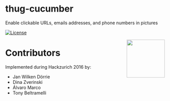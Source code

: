 # thug-cucumber
Enable clickable URLs, emails addresses, and phone numbers in pictures

[![License](https://img.shields.io/badge/license-MIT-blue.svg)](LICENSE.txt)

<img src="thug-cucumber.jpg?raw=true" height="120" align="right"/>


# Contributors
Implemented during Hackzurich 2016 by:

* Jan Wilken Dörrie
* Dina Zverinski
* Álvaro Marco
* Tony Beltramelli
